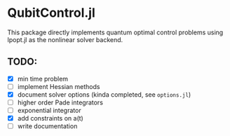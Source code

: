 # QubitControl.jl

This package directly implements quantum optimal control problems using Ipopt.jl as the nonlinear solver backend.

## TODO: 

- [x] min time problem
- [ ] implement Hessian methods
- [x] document solver options (kinda completed, see `options.jl`)
- [ ] higher order Pade integrators
- [ ] exponential integrator
- [x] add constraints on a(t)
- [ ] write documentation 
